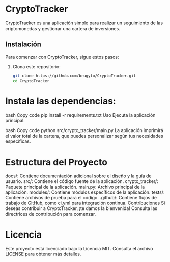 # CryptoTracker

CryptoTracker es una aplicación simple para realizar un seguimiento de las criptomonedas y gestionar una cartera de inversiones.

## Instalación

Para comenzar con CryptoTracker, sigue estos pasos:

1. Clona este repositorio:

   ```bash
   git clone https://github.com/brugyto/CryptoTracker.git
   cd CryptoTracker

# Instala las dependencias:

bash
Copy code
pip install -r requirements.txt
Uso
Ejecuta la aplicación principal:

bash
Copy code
python src/crypto_tracker/main.py
La aplicación imprimirá el valor total de la cartera, que puedes personalizar según tus necesidades específicas.

# Estructura del Proyecto

docs/: Contiene documentación adicional sobre el diseño y la guía de usuario.
src/: Contiene el código fuente de la aplicación.
crypto_tracker/: Paquete principal de la aplicación.
main.py: Archivo principal de la aplicación.
modules/: Contiene módulos específicos de la aplicación.
tests/: Contiene archivos de prueba para el código.
.github/: Contiene flujos de trabajo de GitHub, como ci.yml para integración continua.
Contribuciones
Si deseas contribuir a CryptoTracker, ¡te damos la bienvenida! Consulta las directrices de contribución para comenzar.

# Licencia
Este proyecto está licenciado bajo la Licencia MIT. Consulta el archivo LICENSE para obtener más detalles.
